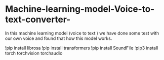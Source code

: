 # Machine-learning-model-Voice-to-text-converter-
In this machine learning model  (voice to text ) we have done some test with our own voice and found that how this model works.

!pip install librosa
!pip install transformers
!pip install SoundFile
!pip3 install torch torchvision torchaudio
